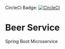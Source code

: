 CircleCi Badge: [![CircleCI](https://circleci.com/gh/wagner-morais/beer-service.svg?style=svg)](https://circleci.com/gh/wagner-morais/beer-service)
# Beer Service

Spring Boot Microservice